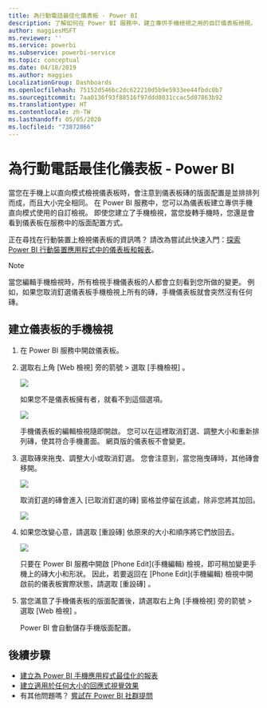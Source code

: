 ```yaml
---
title: 為行動電話最佳化儀表板 - Power BI
description: 了解如何在 Power BI 服務中，建立專供手機檢視之用的自訂儀表板檢視。
author: maggiesMSFT
ms.reviewer: ''
ms.service: powerbi
ms.subservice: powerbi-service
ms.topic: conceptual
ms.date: 04/18/2019
ms.author: maggies
LocalizationGroup: Dashboards
ms.openlocfilehash: 75152d546bc2dc622210d5b9e5933ee44fbdc0b7
ms.sourcegitcommit: 7aa0136f93f88516f97ddd8031ccac5d07863b92
ms.translationtype: HT
ms.contentlocale: zh-TW
ms.lasthandoff: 05/05/2020
ms.locfileid: "73872866"
---
```

# <a name="optimize-a-dashboard-for-mobile-phones---power-bi"></a>為行動電話最佳化儀表板 - Power BI 
當您在手機上以直向模式檢視儀表板時，會注意到儀表板磚的版面配置是並排排列而成，而且大小完全相同。 在 Power BI 服務中，您可以為儀表板建立專供手機直向模式使用的自訂檢視。 即使您建立了手機檢視，當您旋轉手機時，您還是會看到儀表板在服務中的版面配置方式。

正在尋找在行動裝置上檢視儀表板的資訊嗎？ 請改為嘗試此快速入門：[探索 Power BI 行動裝置應用程式中的儀表板和報表](consumer/mobile/mobile-apps-quickstart-view-dashboard-report.md)。

> [!NOTE]
> 當您編輯手機檢視時，所有檢視手機儀表板的人都會立刻看到您所做的變更。 例如，如果您取消釘選儀表板手機檢視上所有的磚，手機儀表板就會突然沒有任何磚。 
> 
> 

## <a name="create-a-phone-view-of-a-dashboard"></a>建立儀表板的手機檢視
1. 在 Power BI 服務中開啟儀表板。
2. 選取右上角 [Web 檢視]  旁的箭號 > 選取 [手機檢視]  。

    ![](media/service-create-dashboard-mobile-phone-view/power-bi-service-phone-view-dashboard.png)

    如果您不是儀表板擁有者，就看不到這個選項。

    ![](media/service-create-dashboard-mobile-phone-view/power-bi-mobile-edit-phone-view-canvas.png)

    手機儀表板的編輯檢視隨即開啟。 您可以在這裡取消釘選、調整大小和重新排列磚，使其符合手機畫面。 網頁版的儀表板不會變更。


1. 選取磚來拖曳、調整大小或取消釘選。 您會注意到，當您拖曳磚時，其他磚會移開。
   
    ![](media/service-create-dashboard-mobile-phone-view/power-bi-unpin-tile-phone-dashboard.png)
   
    取消釘選的磚會進入 [已取消釘選的磚] 窗格並停留在該處，除非您將其加回。
   
    ![](media/service-create-dashboard-mobile-phone-view/power-bi-mobile-edit-phone-view-post-edit.png)
2. 如果您改變心意，請選取 [重設磚]  依原來的大小和順序將它們放回去。
   
    ![](media/service-create-dashboard-mobile-phone-view/power-bi-service-phone-view-reset-tiles.png)
   
    只要在 Power BI 服務中開啟 [Phone Edit]\(手機編輯) 檢視，即可稍加變更手機上的磚大小和形狀。 因此，若要返回在 [Phone Edit]\(手機編輯) 檢視中開啟前的儀表板實際狀態，請選取 [重設磚]  。
3. 當您滿意了手機儀表板的版面配置後，請選取右上角 [手機檢視]  旁的箭號 > 選取 [Web 檢視]  。
   
    Power BI 會自動儲存手機版面配置。

## <a name="next-steps"></a>後續步驟
* [建立為 Power BI 手機應用程式最佳化的報表](desktop-create-phone-report.md)
* [建立適用於任何大小的回應式視覺效果](visuals/desktop-create-responsive-visuals.md)
* 有其他問題嗎？ [嘗試在 Power BI 社群提問](https://community.powerbi.com/)

